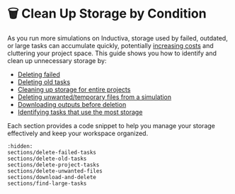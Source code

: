 # 🗑️ Clean Up Storage by Condition

As you run more simulations on Inductiva, storage used by failed, outdated, or large tasks can accumulate quickly, potentially [increasing costs](../../basics/how-much-does-it-cost) and cluttering your project space. This guide shows you how to identify and clean up unnecessary storage by:

* [Deleting failed](sections/delete-failed-tasks.md)
* [Deleting old tasks](sections/delete-old-tasks.md)
* [Cleaning up storage for entire projects](sections/delete-project-tasks.md)
* [Deleting unwanted/temporary files from a simulation](sections/delete-unwanted-files.md)
* [Downloading outputs before deletion](sections/download-and-delete.md)
* [Identifying tasks that use the most storage](sections/find-large-tasks.md)

Each section provides a code snippet to help you manage your storage effectively and keep your workspace organized.

```{toctree}
:hidden:
sections/delete-failed-tasks
sections/delete-old-tasks
sections/delete-project-tasks
sections/delete-unwanted-files
sections/download-and-delete
sections/find-large-tasks
```

